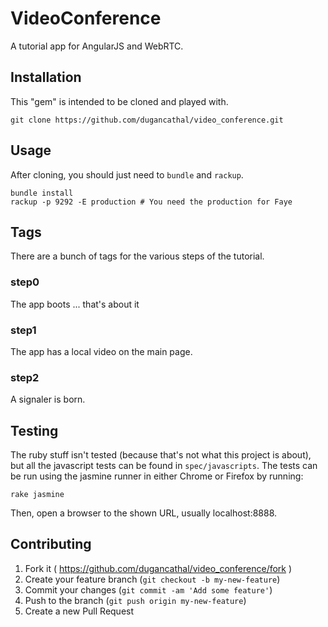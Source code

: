 # VideoConference

A tutorial app for AngularJS and WebRTC.

## Installation

This "gem" is intended to be cloned and played with.

    git clone https://github.com/dugancathal/video_conference.git

## Usage

After cloning, you should just need to `bundle` and `rackup`.

    bundle install
    rackup -p 9292 -E production # You need the production for Faye

## Tags

There are a bunch of tags for the various steps of the tutorial.

### step0

The app boots ... that's about it

### step1

The app has a local video on the main page.

### step2

A signaler is born.

## Testing

The ruby stuff isn't tested (because that's not what this project is about), but all
the javascript tests can be found in `spec/javascripts`. The tests can be run
using the jasmine runner in either Chrome or Firefox by running:

    rake jasmine

Then, open a browser to the shown URL, usually localhost:8888.

## Contributing

1. Fork it ( https://github.com/dugancathal/video_conference/fork )
2. Create your feature branch (`git checkout -b my-new-feature`)
3. Commit your changes (`git commit -am 'Add some feature'`)
4. Push to the branch (`git push origin my-new-feature`)
5. Create a new Pull Request
